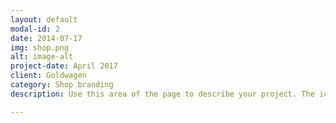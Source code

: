 ```yaml
---
layout: default
modal-id: 2
date: 2014-07-17
img: shop.png
alt: image-alt
project-date: April 2017
client: Goldwagen
category: Shop branding
description: Use this area of the page to describe your project. The icon above is part of a free icon set by <a href="https://sellfy.com/p/8Q9P/jV3VZ/">Flat Icons</a>. On their website, you can download their free set with 16 icons, or you can purchase the entire set with 146 icons for only $12!

---
```

